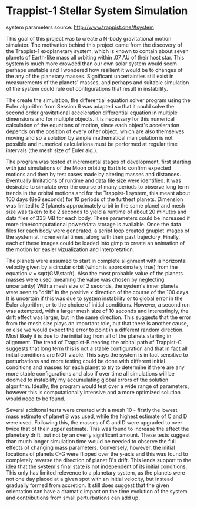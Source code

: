 # Trappist-1 Stellar System Simulation

system parameters source:
http://www.trappist.one/#system

This goal of this project was to create a N-body gravitational motion simulator. The motivation behind this project came
from the discovery of the Trappist-1 exoplanetary system, which is known to contain about seven planets of Earth-like mass
all orbiting within .07 AU of their host star. This system is much more crowded than our own solar system would seem 
perhaps unstable and I wondered how resilient it would be to changes of the any of the planetary masses. Significant uncertainties
still  exist in measurements of the planets' masses, and perhaps and suitable simulation of the system could rule out configurations
that result in instability. 

The create the simulation, the differential equation solver program using the Euler algorithm from Session 6 was adapted so that it 
could solve the second order gravitational acceleration differential equation in multiple dimensions and for multiple objects. It is 
necessary for this numerical calculation of the equations of motion, since each object's acceleration depends on the position of 
every other object, which are also themselves moving and so a solution by simple mathematical manipulation is not possible and numerical
calculations must be performed at regular time intervals (the mesh size of Euler alg.). 

The program was tested at incremental stages of development, first starting with just simulations of the Moon orbiting Earth to confirm
expected motions and then by test cases made by altering masses and distances. Eventually limitations of runtime and data file size were 
identified. It was desirable to simulate over the course of many periods to observe long term trends in the orbital motions and for the 
Trappist-1 system, this meant about 100 days (8e6 seconds) for 10 periods of the furthest planets. Dimension was limited to 2 (planets
approximately orbit in the same plane) and mesh size was taken to be 2 seconds to yield a runtime of about 20 minutes and data files of
333 MB for each body. These parameters could be increased if more time/computational power/data storage is available. Once the data files for each body were generated, a script loop created gnuplot images of the system at incremental times, along with their past trajectory. Finally, each of these images could be loaded into gimp to create an animation of the motion for easier vizualization and interpretation.

The planets were assumed to start in complete alignment with a horizontal velocity given by a circular orbit (which is approximately true) from the equation v = sqrt(GM\star/r). Also the most probable value of the planets masses were used (meaning the value was chosen by neglecting uncertainty) With a mesh size of 2 seconds, the system's inner planets were seen to "drift" in the positive x direction of the course of the 100 days. It is uncertain if this was due to system instability or to global error in the Euler algorithm, or to the choice of initial conditions. However, a second run was attempted, with a larger mesh size of 10 seconds and interestingly, the drift effect was larger, but in the same direction. This suggests that the error from the mesh size plays an important role, but that there is another cause, or else we would expect the error to point in a different random direction. Most likely it is due to the initial tug from all of the planets starting in alignment. The trend of Trappist-B nearing the orbital path of Trappist-C suggests that long term this is not a stable configuration and that in fact all initial conditions are NOT viable. This says the system is in fact sensitive to perturbations and more testing could be done with different initial conditions and masses for each planet to try to determine if there are any more stable configurations and also if over time all simulations will be doomed to instability my accumulating global errors of the solution algorithm. Ideally, the program would test over a wide range of parameters, however this is computationally intensive and a more optimized solution would need to be found. 

Several additonal tests were created with a mesh 10 - firstly the lowest mass estimate of planet B was used, while the highest estimate of C and D were used. Following this, the masses of C and D were upgraded to over twice that of their upper estimate. This was found to increase the effect the planetary drift, but not by an overly significant amount. These tests suggest than much longer simulation time would be needed to observe the full effects of changing mass parameters. Conversely, however, the initial locations of planets C-G were flipped over the y-axis and this was found to completely reverse the direction of planet B's drift. This lends support to the idea that the system's final state is not independent of its initial conditions. This only has limited relevence to a planetary system, as the planets were not one day placed at a given spot with an initial velocity, but instead gradually formed from accretion. It still does suggest  that the given orientation can have a dramatic impact on the time evolution of the system and contributions from small perturbations can add up. 


